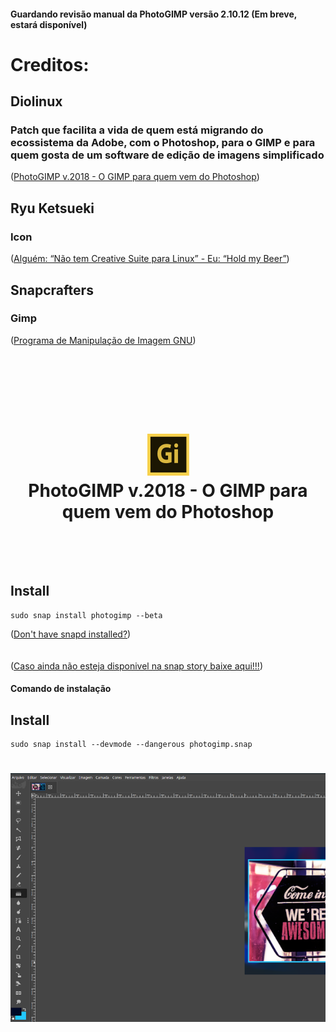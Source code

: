 

#### Guardando revisão manual da PhotoGIMP versão 2.10.12 (Em breve, estará disponível)


# Creditos:

## Diolinux
### Patch que facilita a vida de quem está migrando do ecossistema da Adobe, com o Photoshop, para o GIMP e para quem gosta de um software de edição de imagens simplificado
([PhotoGIMP v.2018 - O GIMP para quem vem do Photoshop](https://www.diolinux.com.br/2018/11/photogimp-v2018-o-gimp-para-quem-vem-do-photoshop.html))

## Ryu Ketsueki
### Icon 
([Alguém: “Não tem Creative Suite para Linux” - Eu: “Hold my Beer”](https://plus.diolinux.com.br/t/alguem-nao-tem-creative-suite-para-linux-eu-hold-my-beer/8467))

## Snapcrafters
### Gimp
([Programa de Manipulação de Imagem GNU](https://github.com/snapcrafters/gimp))

<h1 align="center">
  <br/>
  <br/>
  <br/>
  <img src="photogimp.png" alt="GIMP">
  <br/>
  PhotoGIMP v.2018 - O GIMP para quem vem do Photoshop
  <br/>
  <br/>
  <br/>
</h1>


## Install

    sudo snap install photogimp --beta

([Don't have snapd installed?](https://snapcraft.io/docs/core/install))
<br/>
<br/>
<br/>
([Caso ainda não esteja disponivel na snap story baixe aqui!!!](https://github.com/pedroermarinho/photogimp/releases/download/2.10.12/photogimp.snap))
#### Comando de instalação
## Install

    sudo snap install --devmode --dangerous photogimp.snap

<h1 align="center">
  <img src="screenshot.png" alt="GIMP">
</h1>

